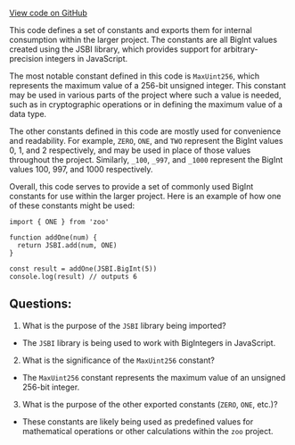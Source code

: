 [View code on GitHub](zoo-labs/zoo/blob/master/zdk/src/constants/numbers.ts)

This code defines a set of constants and exports them for internal consumption within the larger project. The constants are all BigInt values created using the JSBI library, which provides support for arbitrary-precision integers in JavaScript. 

The most notable constant defined in this code is `MaxUint256`, which represents the maximum value of a 256-bit unsigned integer. This constant may be used in various parts of the project where such a value is needed, such as in cryptographic operations or in defining the maximum value of a data type. 

The other constants defined in this code are mostly used for convenience and readability. For example, `ZERO`, `ONE`, and `TWO` represent the BigInt values 0, 1, and 2 respectively, and may be used in place of those values throughout the project. Similarly, `_100`, `_997`, and `_1000` represent the BigInt values 100, 997, and 1000 respectively. 

Overall, this code serves to provide a set of commonly used BigInt constants for use within the larger project. Here is an example of how one of these constants might be used:

```
import { ONE } from 'zoo'

function addOne(num) {
  return JSBI.add(num, ONE)
}

const result = addOne(JSBI.BigInt(5))
console.log(result) // outputs 6
```
## Questions: 
 1. What is the purpose of the `JSBI` library being imported?
- The `JSBI` library is being used to work with BigIntegers in JavaScript.

2. What is the significance of the `MaxUint256` constant?
- The `MaxUint256` constant represents the maximum value of an unsigned 256-bit integer.

3. What is the purpose of the other exported constants (`ZERO`, `ONE`, etc.)?
- These constants are likely being used as predefined values for mathematical operations or other calculations within the `zoo` project.